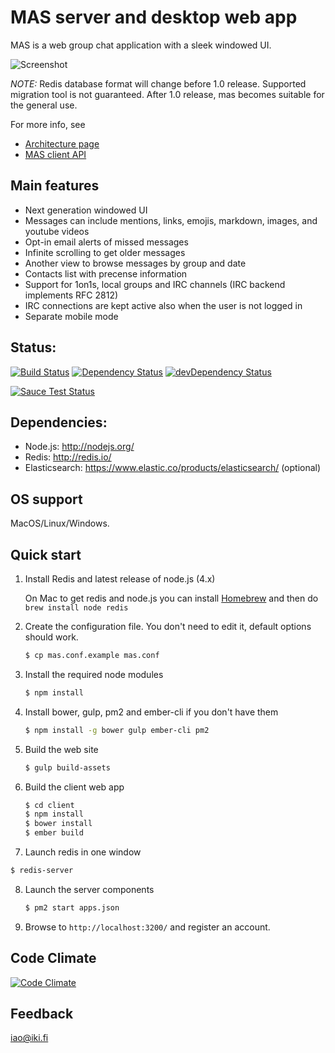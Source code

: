 MAS server and desktop web app
==============================

MAS is a web group chat application with a sleek windowed UI.

![Screenshot](http://i.imgur.com/dlagvoY.gif)

*NOTE:* Redis database format will change before 1.0 release. Supported migration tool is not guaranteed. After 1.0 release, mas becomes suitable for the general use.

For more info, see

- [Architecture page](https://github.com/ilkkao/mas/wiki)
- [MAS client API](https://github.com/ilkkao/mas/blob/master/doc/MAS-client-API.md)

## Main features

- Next generation windowed UI
- Messages can include mentions, links, emojis, markdown, images, and youtube videos
- Opt-in email alerts of missed messages
- Infinite scrolling to get older messages
- Another view to browse messages by group and date
- Contacts list with precense information
- Support for 1on1s, local groups and IRC channels (IRC backend implements RFC 2812)
- IRC connections are kept active also when the user is not logged in
- Separate mobile mode

## Status:

[![Build Status](https://secure.travis-ci.org/ilkkao/mas.png)](http://travis-ci.org/ilkkao/mas)
[![Dependency Status](https://david-dm.org/ilkkao/mas.svg?style=flat)](https://david-dm.org/ilkkao/mas)
[![devDependency Status](https://david-dm.org/ilkkao/mas/dev-status.svg?style=flat)](https://david-dm.org/ilkkao/mas#info=devDependencies)

[![Sauce Test Status](https://saucelabs.com/browser-matrix/mas-ci.svg)](https://saucelabs.com/u/mas-ci)

## Dependencies:

- Node.js: http://nodejs.org/
- Redis: http://redis.io/
- Elasticsearch: https://www.elastic.co/products/elasticsearch/ (optional)

## OS support

MacOS/Linux/Windows.

## Quick start

1. Install Redis and latest release of node.js (4.x)

   On Mac to get redis and node.js you can install [Homebrew](http://brew.sh/) and then do ```brew install node redis```

2. Create the configuration file. You don't need to edit it, default options should work.

   ```bash
   $ cp mas.conf.example mas.conf
   ```

3. Install the required node modules

   ```bash
   $ npm install
   ```

4. Install bower, gulp, pm2 and ember-cli if you don't have them

   ```bash
   $ npm install -g bower gulp ember-cli pm2
   ```

5. Build the web site

   ```bash
   $ gulp build-assets
   ```

6. Build the client web app

   ```bash
   $ cd client
   $ npm install
   $ bower install
   $ ember build
   ```
7. Launch redis in one window

  ```bash
  $ redis-server
  ```

8. Launch the server components

   ```bash
   $ pm2 start apps.json
   ```

9. Browse to ```http://localhost:3200/``` and register an account.

## Code Climate

[![Code Climate](https://codeclimate.com/github/ilkkao/mas/badges/gpa.svg)](https://codeclimate.com/github/ilkkao/mas)

## Feedback

iao@iki.fi

[meetandspeak.com]: http://meetandspeak.com/
